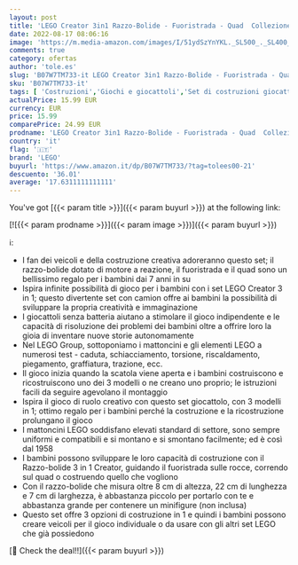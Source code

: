 ```yaml
---
layout: post
title: 'LEGO Creator 3in1 Razzo-Bolide - Fuoristrada - Quad  Collezione Macchinine  31103'
date: 2022-08-17 08:06:16
image: 'https://m.media-amazon.com/images/I/51ydSzYnYKL._SL500_._SL400_.jpg'
comments: true
category: ofertas
author: 'tole.es'
slug: 'B07W7TM733-it LEGO Creator 3in1 Razzo-Bolide - Fuoristrada - Quad...'
sku: 'B07W7TM733-it'
tags: [ 'Costruzioni','Giochi e giocattoli','Set di costruzioni giocattolo','lego','🇮🇹', ]
actualPrice: 15.99 EUR
currency: EUR
price: 15.99
comparePrice: 24.99 EUR
prodname: 'LEGO Creator 3in1 Razzo-Bolide - Fuoristrada - Quad  Collezione Macchinine  31103'
country: 'it'
flag: '🇮🇹'
brand: 'LEGO'
buyurl: 'https://www.amazon.it/dp/B07W7TM733/?tag=tolees00-21'
descuento: '36.01'
average: '17.6311111111111'
---
```


You've got [{{< param title >}}]({{< param buyurl >}}) at the following link:

[![{{< param prodname >}}]({{< param image >}})]({{< param buyurl >}})

ℹ️:

- I fan dei veicoli e della costruzione creativa adoreranno questo set; il razzo-bolide dotato di motore a reazione, il fuoristrada e il quad sono un bellissimo regalo per i bambini dai 7 anni in su
- Ispira infinite possibilità di gioco per i bambini con i set LEGO Creator 3 in 1; questo divertente set con camion offre ai bambini la possibilità di sviluppare la propria creatività e immaginazione
- I giocattoli senza batteria aiutano a stimolare il gioco indipendente e le capacità di risoluzione dei problemi dei bambini oltre a offrire loro la gioia di inventare nuove storie autonomamente
- Nel LEGO Group, sottoponiamo i mattoncini e gli elementi LEGO a numerosi test - caduta, schiacciamento, torsione, riscaldamento, piegamento, graffiatura, trazione, ecc.
- Il gioco inizia quando la scatola viene aperta e i bambini costruiscono e ricostruiscono uno dei 3 modelli o ne creano uno proprio; le istruzioni facili da seguire agevolano il montaggio
- Ispira il gioco di ruolo creativo con questo set giocattolo, con 3 modelli in 1; ottimo regalo per i bambini perché la costruzione e la ricostruzione prolungano il gioco
- I mattoncini LEGO soddisfano elevati standard di settore, sono sempre uniformi e compatibili e si montano e si smontano facilmente; ed è così dal 1958
- I bambini possono sviluppare le loro capacità di costruzione con il Razzo-bolide 3 in 1 Creator, guidando il fuoristrada sulle rocce, correndo sul quad o costruendo quello che vogliono
- Con il razzo-bolide che misura oltre 8 cm di altezza, 22 cm di lunghezza e 7 cm di larghezza, è abbastanza piccolo per portarlo con te e abbastanza grande per contenere un minifigure (non inclusa)
- Questo set offre 3 opzioni di costruzione in 1 e quindi i bambini possono creare veicoli per il gioco individuale o da usare con gli altri set LEGO che già possiedono

[🛒 Check the deal!!]({{< param buyurl >}})
